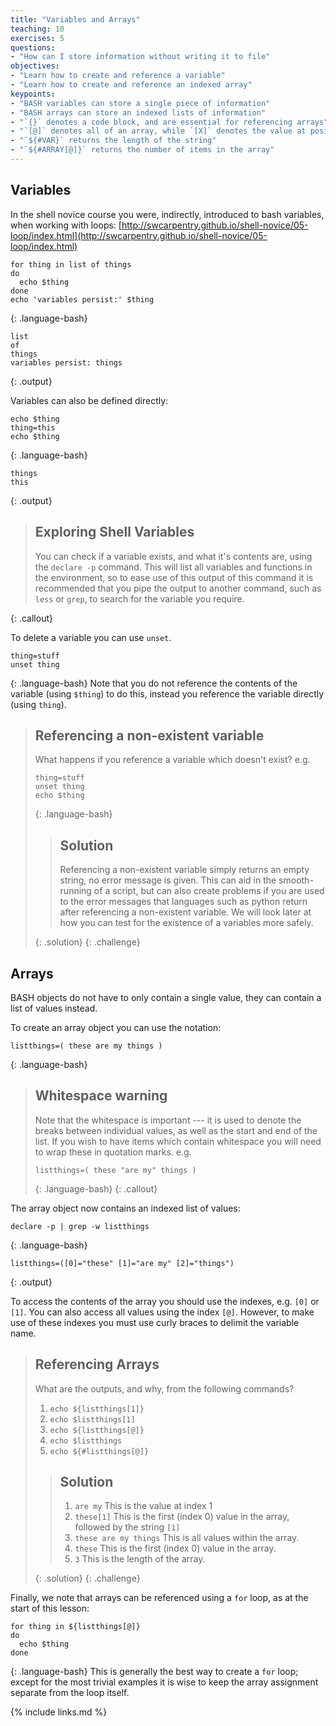 ```yaml
---
title: "Variables and Arrays"
teaching: 10
exercises: 5
questions:
- "How can I store information without writing it to file"
objectives:
- "Learn how to create and reference a variable"
- "Learn how to create and reference an indexed array"
keypoints:
- "BASH variables can store a single piece of information"
- "BASH arrays can store an indexed lists of information"
- "`{}` denotes a code block, and are essential for referencing arrays"
- "`[@]` denotes all of an array, while `[X]` denotes the value at position `X`"
- "`${#VAR}` returns the length of the string"
- "`${#ARRAY[@]}` returns the number of items in the array"
---
```


## Variables

In the shell novice course you were, indirectly, introduced to bash variables, when working
with loops: [http://swcarpentry.github.io/shell-novice/05-loop/index.html](http://swcarpentry.github.io/shell-novice/05-loop/index.html)

~~~
for thing in list of things
do
  echo $thing
done
echo 'variables persist:' $thing
~~~
{: .language-bash}

~~~
list
of
things
variables persist: things
~~~
{: .output}

Variables can also be defined directly:
~~~
echo $thing
thing=this
echo $thing
~~~
{: .language-bash}
~~~
things
this
~~~
{: .output}

> ## Exploring Shell Variables
>
> You can check if a variable exists, and what it's contents are, using the `declare -p`
> command. This will list all variables and functions in the environment, so to ease use
> of this output of this command it is recommended that you pipe the output to another
> command, such as `less` or `grep`, to search for the variable you require.
>
{: .callout}

To delete a variable you can use `unset`.
~~~
thing=stuff
unset thing
~~~
{: .language-bash}
Note that you do not reference the contents of the variable (using `$thing`) to do this,
instead you reference the variable directly (using `thing`).

> ## Referencing a non-existent variable
>
> What happens if you reference a variable which doesn't exist?
> e.g.
> ~~~
> thing=stuff
> unset thing
> echo $thing
> ~~~
> {: .language-bash}
>
> > ## Solution
> >
> > Referencing a non-existent variable simply returns an empty string, no error message
> > is given. This can aid in the smooth-running of a script, but can also create problems
> > if you are used to the error messages that languages such as python return after
> > referencing a non-existent variable. We will look later at how you can test for the
> > existence of a variables more safely.
> >
> {: .solution}
{: .challenge}


## Arrays

BASH objects do not have to only contain a single value, they can contain a list of
values instead.

To create an array object you can use the notation:
~~~
listthings=( these are my things )
~~~
{: .language-bash}
> ## Whitespace warning
>
> Note that the whitespace is important --- it is used to denote the breaks between
> individual values, as well as the start and end of the list. If you wish to have items
> which contain whitespace you will need to wrap these in quotation marks. e.g.
> ~~~
> listthings=( these "are my" things )
> ~~~
> {: .language-bash}
{: .callout}

The array object now contains an indexed list of values:
~~~
declare -p | grep -w listthings
~~~
{: .language-bash}
~~~
listthings=([0]="these" [1]="are my" [2]="things")
~~~
{: .output}

To access the contents of the array you should use the indexes, e.g. `[0]` or `[1]`. You
can also access all values using the index `[@]`. However, to make use of these indexes you
must use curly braces to delimit the variable name.
> ## Referencing Arrays
>
> What are the outputs, and why, from the following commands?
> 1. `echo ${listthings[1]}`
> 2. `echo $listthings[1]`
> 3. `echo ${listthings[@]}`
> 4. `echo $listthings`
> 5. `echo ${#listthings[@]}`
>
> > ## Solution
> >
> > 1. `are my`  This is the value at index 1
> > 2. `these[1]` This is the first (index 0) value in the array, followed by the string `[1]`
> > 3. `these are my things` This is all values within the array.
> > 4. `these` This is the first (index 0) value in the array.
> > 5. `3` This is the length of the array.
> >
> >
> {: .solution}
{: .challenge}



Finally, we note that arrays can be referenced using a `for` loop, as at the start of this
lesson:
~~~
for thing in ${listthings[@]}
do
  echo $thing
done
~~~
{: .language-bash}
This is generally the best way to create a `for` loop; except for the most trivial examples
it is wise to keep the array assignment separate from the loop itself.





{% include links.md %}

